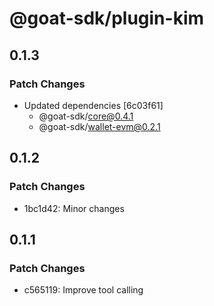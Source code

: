 # @goat-sdk/plugin-kim

## 0.1.3

### Patch Changes

- Updated dependencies [6c03f61]
  - @goat-sdk/core@0.4.1
  - @goat-sdk/wallet-evm@0.2.1

## 0.1.2

### Patch Changes

- 1bc1d42: Minor changes

## 0.1.1

### Patch Changes

- c565119: Improve tool calling
